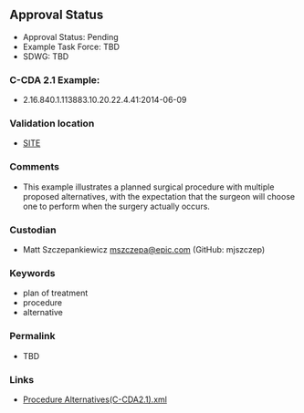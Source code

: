 ## Approval Status 

* Approval Status: Pending
* Example Task Force: TBD
* SDWG: TBD   

### C-CDA 2.1 Example:

* 2.16.840.1.113883.10.20.22.4.41:2014-06-09


### Validation location

* [SITE](https://site.healthit.gov/sandbox-ccda/ccda-validator)


### Comments

* This example illustrates a planned surgical procedure with multiple proposed alternatives, with the expectation that the surgeon will choose one to perform when the surgery actually occurs.
### Custodian

* Matt Szczepankiewicz mszczepa@epic.com (GitHub: mjszczep)

### Keywords

* plan of treatment
* procedure
* alternative


### Permalink

* TBD

### Links

* [Procedure Alternatives(C-CDA2.1).xml](https://github.com/HL7/C-CDA-Examples/tree/master/Plan%20of%20Treatment/Procedure%20Alternatives/Procedure%20Alternatives%28C-CDA2.1%29.xml)
